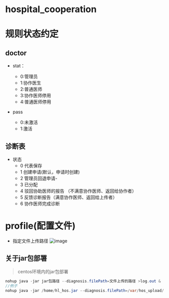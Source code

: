 # hospital_cooperation
# 规则状态约定
## doctor
- stat： 
  - 0:管理员
  - 1:协作医生
  - 2:普通医师
  - 3:协作医师停用
  - 4:普通医师停用

- pass
  - 0:未激活
  - 1:激活 
  
## 诊断表
* 状态
    * 0 代表保存
    * 1 创建申请(默认，申请时创建)
    * 2 管理员回退申请-
    * 3 已分配
    * 4 驳回协助医师的报告 （不满意协作医师、返回给协作者）
    * 5 反馈诊断报告（满意协作医师、返回给上传者）
    * 6 协作医师完成诊断
# profile(配置文件)
- 指定文件上传路径
![image](https://user-images.githubusercontent.com/54475097/127613709-b4cd075f-f3f6-4b4c-8189-2cacae92ab84.png)
## 关于jar包部署
> centos环境内的jar包部署
```java
nohup java -jar jar包路径 --diagnosis.filePath=文件上传的路径 >log.out &
//例子
nohup java -jar /home/hl_hos.jar --diagnosis.filePath=/var/hos_upload/ >log.out &
```
